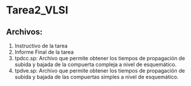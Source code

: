 # Tarea2_VLSI

## Archivos:

1. Instructivo de la tarea
2. Informe Final de la tarea
3. tpdcc.sp: Archivo que permite obtener los tiempos de propagación de subida y bajada de la compuerta compleja a nivel de esquemático.
4. tpdve.sp: Archivo que permite obtener los tiempos de propagación de subida y bajada de las compuertas simples a nivel de esquemático.
